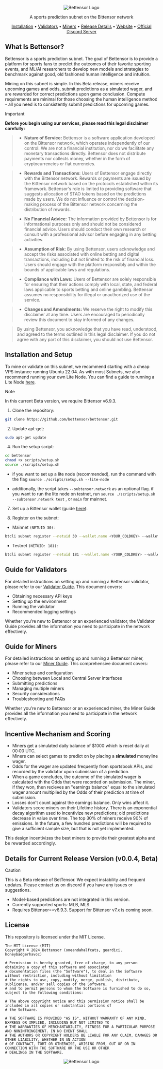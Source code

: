 <div align="center">

![Bettensor Logo](./docs/assets/bettensor-twitter-header.jpg) 





A sports prediction subnet on the Bittensor network

[Installation](#installation-and-setup) • [Validators](#guide-for-validators) • [Miners](#guide-for-miners) • [Release Details](#details-for-current-release-version-v001-beta) • [Website](https://bettensor.com) • [Official Discord Server](https://discord.gg/YVyVHHEd) 

</div>

## What Is Bettensor?

Bettensor is a sports prediction subnet. The goal of Bettensor is to provide a platform for sports fans to predict the outcomes of their favorite sporting events, and ML/AI researchers to develop new models and strategies to benchmark against good, old fashioned human intelligence and intuition. 

Mining on this subnet is simple. In this Beta release, miners receive upcoming games and odds, submit predictions as a simulated wager, and are rewarded for correct predictions upon game conclusion. Compute requirements are minimal for those choosing the human intelligence method - all you need is to consistently submit predictions for upcoming games.



> [!IMPORTANT]
> **Before you begin using our services, please read this legal disclaimer carefully:**

>- **Nature of Service:** Bettensor is a software application developed on the Bittensor network, which operates independently of our control. We are not a financial institution, nor do we facilitate any monetary transactions directly. Bettensor does not distribute payments nor collects money, whether in the form of cryptocurrencies or fiat currencies.

>- **Rewards and Transactions:** Users of Bettensor engage directly with the Bittensor network. Rewards or payments are issued by the Bittensor network based on the protocols established within its framework. Bettensor's role is limited to providing software that suggests allocation of $TAO tokens based on the predictions made by users. We do not influence or control the decision-making process of the Bittensor network concerning the distribution of rewards.

>- **No Financial Advice:** The information provided by Bettensor is for informational purposes only and should not be considered financial advice. Users should conduct their own research or consult with a professional advisor before engaging in any betting activities.

>- **Assumption of Risk:** By using Bettensor, users acknowledge and accept the risks associated with online betting and digital transactions, including but not limited to the risk of financial loss. Users should engage with the platform responsibly and within the bounds of applicable laws and regulations.

>- **Compliance with Laws:** Users of Bettensor are solely responsible for ensuring that their actions comply with local, state, and federal laws applicable to sports betting and online gambling. Bettensor assumes no responsibility for illegal or unauthorized use of the service.

>- **Changes and Amendments:** We reserve the right to modify this disclaimer at any time. Users are encouraged to periodically review this document to stay informed of any changes.

>By using Bettensor, you acknowledge that you have read, understood, and agreed to the terms outlined in this legal disclaimer. If you do not agree with any part of this disclaimer, you should not use Bettensor.


## Installation and Setup

To mine or validate on this subnet, we recommend starting with a cheap VPS instance running Ubuntu 22.04. As with most Subnets, we also recommend running your own Lite Node. You can find a guide to running a Lite Node [here](https://docs.bittensor.com/subtensor-nodes/). 

>[!NOTE]
>In this current Beta version, we require Bittensor v6.9.3.

1. Clone the repository:
```bash
git clone https://github.com/bettensor/bettensor.git
```

2. Update apt-get:
```bash
sudo apt-get update
```

4. Run the setup script:
```bash
cd bettensor
chmod +x scripts/setup.sh
source ./scripts/setup.sh
```
   - if you want to set up a lite node (recommended), run the command with the flag `source ./scripts/setup.sh --lite-node`

   - additionally, the script takes `--subtensor.network` as an optional flag. if you want to run the lite node on testnet, run `source ./scripts/setup.sh --subtensor.network test` , or `main` for mainnet.

7. Set up a Bittensor wallet (guide [here](https://docs.bittensor.com/getting-started/wallets)).

8. Register on the subnet:

- Mainnet `(NETUID 30)`:

 ```bash
btcli subnet register --netuid 30 --wallet.name <YOUR_COLDKEY> --wallet.hotkey <YOUR_HOTKEY>
 ```
- Testnet `(NETUID: 181)`:

 ```bash
btcli subnet register --netuid 181 --wallet.name <YOUR_COLDKEY> --wallet.hotkey <YOUR_HOTKEY> --subtensor.network test
 ```




## Guide for Validators

For detailed instructions on setting up and running a Bettensor validator, please refer to our [Validator Guide](docs/validating.md). This document covers:

- Obtaining necessary API keys
- Setting up the environment
- Running the validator
- Recommended logging settings

Whether you're new to Bettensor or an experienced validator, the Validator Guide provides all the information you need to participate in the network effectively.




## Guide for Miners

For detailed instructions on setting up and running a Bettensor miner, please refer to our [Miner Guide](docs/mining.md). This comprehensive document covers:

- Miner setup and configuration
- Choosing between Local and Central Server interfaces
- Submitting predictions
- Managing multiple miners
- Security considerations
- Troubleshooting and FAQs

Whether you're new to Bettensor or an experienced miner, the Miner Guide provides all the information you need to participate in the network effectively.




## Incentive Mechanism and Scoring
- Miners get a simulated daily balance of $1000 which is reset daily at 00:00 UTC. 
- Miners can select games to predict on by placing a **simulated** moneyline wager. 
- Odds for the wager are updated frequently from sportsbook APIs, and recorded by the validator upon submission of a prediction.
- When a game concludes, the outcome of the simulated wager is calculated with the Odds that were recorded on submission. The miner, if they won, then recieves an "earnings balance" equal to the simulated wager amount multiplied by the Odds of their prediction at time of submission.
- Losses don't count against the earnings balance. Only wins affect it.
- Validators score miners on their Lifetime history. There is an exponential decay algorithm used to incentivize new predictions; old predictions decrease in value over time. The top 30% of miners receive 90% of emissions. In the future, a few hundred predictions will be required to give a sufficient sample size, but that is not yet implemented.

This design incentivizes the best miners to provide their greatest alpha and be rewarded accordingly.


## Details for Current Release Version (v0.0.4, Beta)

>[!CAUTION]
>This is a Beta release of BetTensor. We expect instability and frequent updates. Please contact us on discord if you have any issues or suggestions.

- Model-based predictions are not integrated in this version. 
- Currently supported sports: MLB, MLS
- Requires Bittensor==v6.9.3. Support for Bittensor v7.x is coming soon.





## License

This repository is licensed under the MIT License.

```text
The MIT License (MIT)
Copyright © 2024 Bettensor (oneandahalfcats, geardici, honeybadgerhavoc)

# Permission is hereby granted, free of charge, to any person obtaining a copy of this software and associated
# documentation files (the "Software"), to deal in the Software without restriction, including without limitation
# the rights to use, copy, modify, merge, publish, distribute, sublicense, and/or sell copies of the Software,
# and to permit persons to whom the Software is furnished to do so, subject to the following conditions:

# The above copyright notice and this permission notice shall be included in all copies or substantial portions of
# the Software.

# THE SOFTWARE IS PROVIDED "AS IS", WITHOUT WARRANTY OF ANY KIND, EXPRESS OR IMPLIED, INCLUDING BUT NOT LIMITED TO
# THE WARRANTIES OF MERCHANTABILITY, FITNESS FOR A PARTICULAR PURPOSE AND NONINFRINGEMENT. IN NO EVENT SHALL
# THE AUTHORS OR COPYRIGHT HOLDERS BE LIABLE FOR ANY CLAIM, DAMAGES OR OTHER LIABILITY, WHETHER IN AN ACTION
# OF CONTRACT, TORT OR OTHERWISE, ARISING FROM, OUT OF OR IN CONNECTION WITH THE SOFTWARE OR THE USE OR OTHER
# DEALINGS IN THE SOFTWARE.
```
<div align="center">

![Bettensor Logo](./docs/assets/bettensor_spin_animation.gif) 
</div>